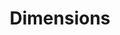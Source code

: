---
bigquery: https://console.cloud.google.com/bigquery?p=covid-19-dimensions-ai&page=table&d=data&t=publications
contributors: Digital Science, https://www.digital-science.com/
cost: Free for personal, non-commercial use.
description: Dimensions contains more than 100 million publications, ranging from
  articles published in scholarly journals, books and book chapters, to preprints
  and conference proceedings. All publications are contextualized with linked data
  sets, funding, publications, patents, clinical trials, and policy documents. You
  can also view associated categories, funders, institutions, and researcher profiles.
documentation: https://docs.dimensions.ai/bigquery/index.html
last_edit: 04/06/2022, 05:22:09
location: https://www.dimensions.ai/products/free/
maintained_by: Digital Science, https://www.digital-science.com/
schema_fields:
- citation_string
- pmid
- citations_count
- funder_countries
- grant_number
- resulting_publication_ids
- funding_details
- acronyms
- conditions
- associated_publication_arxiv_id
- name
- funder_org_countries
- acronym
- jurisdiction
- citations
- aliases
- researcher_ids
- foa_number
- funder_org_cities
- funding_gbp
- original_assignee_orgs
- funding_jpy
- concepts
- associated_publication_pmid
- research_org_state_codes
- date
- source_id
- repository_name
- original_title
- priority_year
- research_org_city_names
- linkout
- publication_date
- year
- editors
- funder_orgs
- inventor_names
- assignee_orgs
- book_series_title
- funding_currency
- organisation_details
- end_year
- funder_org
- date_print
- links
- assignee_countries
- gender
- journal
- funding_usd
- funding_cny
- relationships
- registry
- publication_ids
- pmcid
- issue
- ipcr
- book_title
- category_uoa
- granted_year
- research_org_cities
- category_for
- email_address
- investigators
- date_modified
- external_ids
- resulting_publication_doi
- authors
- category_rcdc
- funding_nzd
- associated_grant_ids
- original_assignee_countries
- subtitles
- status
- category_sdg
- address
- doi
- interventions
- family_members_ids
- legal_events
- category_hrcs_hc
- publication_year
- funding_chf
- category_icrp_cso
- category_bra
- funder_org_state_codes
- reference_ids
- associated_publication_doi
- clinical_trial_ids
- category_hra
- mesh_headings
- research_org_countries
- original_assignee
- description
- start_year
- granted_date
- proceedings_title
- isbn
- open_access_categories_v2
- expiration_date
- type
- title
- repository_id
- created_date
- wikipedia_url
- research_org_country_names
- mesh_terms
- publisher
- active_years
- id
- categories
- cited_by_ids
- supporting_grant_ids
- abstract
- pages
- filing_date
- priority_date
- original_abstract
- end_date
- acknowledgements
- cpc
- patent_ids
- expiration_year
- date_online
- kind
- funding_cad
- volume
- start_date
- funding_aud
- associated_publication_id
- date_inserted
- current_assignee_countries
- language
- application_number
- types
- funder_org_acronyms
- altmetrics
- date_imported_gbq
- labels
- research_org_state_names
- legal_status
- arxiv_id
- family_id
- filing_status
- conference
- phase
- date_normal
- repository_url
- embargo_date
- metrics
- parent_id
- category_hrcs_rac
- family_count
- current_assignee_orgs
- filing_year
- eisbn
- brief_title
- funding_amount
- category_icrp_ct
- research_orgs
- funding_eur
- current_assignee
- license
- open_access_categories
- journal_lists
- established
shortname: dimensions
tags:
- scholarly literature
- patents
- funding
- clinical trials
- academic profiles
terms_of_use: 'Use of both the Dimensions COVID-19 dataset and full Dimensions dataset
  are subject to the Dimensions Terms of use: https://www.dimensions.ai/policies-terms-legal '
title: Dimensions
uuid: dcff88bd-fe6b-4fdb-8159-809bf9d7bc1c
---